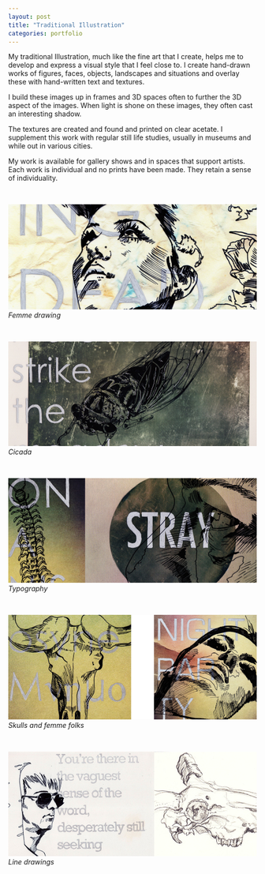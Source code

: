 ```yaml
---
layout: post
title: "Traditional Illustration"
categories: portfolio
---
```


My traditional Illustration, much like the fine art that I create, helps me to develop and express a visual style that I feel close to. I create hand-drawn works of figures, faces, objects, landscapes and situations and overlay these with hand-written text and textures.

I build these images up in frames and 3D spaces often to further the 3D aspect of the images. When light is shone on these images, they often cast an interesting shadow.

The textures are created and found and printed on clear acetate. I supplement this work with regular still life studies, usually in museums and while out in various cities.

My work is available for gallery shows and in spaces that support artists. Each work is individual and no prints have been made. They retain a sense of individuality.

<br />

![Femme drawing](https://github.com/Erioldoesdesign/erioldoesdesign.github.io/blob/master/images/illustration-2.jpeg?raw=true "Femme drawing")
*Femme drawing*

<br />

![Cicada](https://github.com/Erioldoesdesign/erioldoesdesign.github.io/blob/master/images/illustration-3.jpeg?raw=true "Cicada")
*Cicada*


<br />

![Typography](https://github.com/Erioldoesdesign/erioldoesdesign.github.io/blob/master/images/illustration-5.jpeg?raw=true "Typography")
*Typography*


<br />

![Skulls and femme folks](https://github.com/Erioldoesdesign/erioldoesdesign.github.io/blob/master/images/illustration-1.jpeg?raw=true "Skulls and femme folks")
*Skulls and femme folks*


<br />

![Line drawings](https://github.com/Erioldoesdesign/erioldoesdesign.github.io/blob/master/images/illustration-4.jpeg?raw=true "Line drawings")
*Line drawings*


